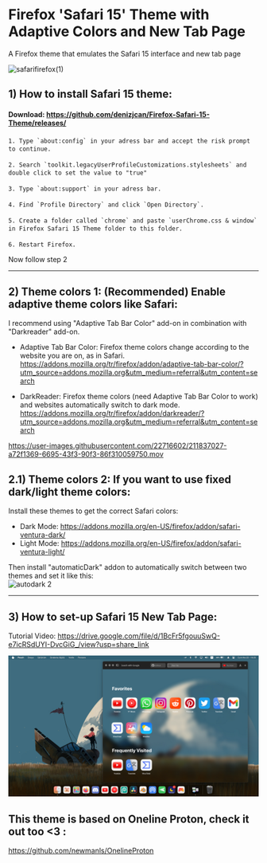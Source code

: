 #  Firefox 'Safari 15' Theme with Adaptive Colors and New Tab Page

A Firefox theme that emulates the Safari 15 interface and new tab page

![safarifirefox(1)](https://user-images.githubusercontent.com/22716602/211835963-e39fee2f-3bda-4bc5-9e27-b54534350edc.png)
## 1) How to install Safari 15 theme:

#### Download: https://github.com/denizjcan/Firefox-Safari-15-Theme/releases/

	1. Type `about:config` in your adress bar and accept the risk prompt to continue.
	 	
	2. Search `toolkit.legacyUserProfileCustomizations.stylesheets` and double click to set the value to "true"
	
	3. Type `about:support` in your adress bar.
	
	4. Find `Profile Directory` and click `Open Directory`.
	
	5. Create a folder called `chrome` and paste `userChrome.css & window` in Firefox Safari 15 Theme folder to this folder.
	
	6. Restart Firefox.
	
Now follow step 2
___

## 2) Theme colors 1: (Recommended) Enable adaptive theme colors like Safari:
I recommend using "Adaptive Tab Bar Color" add-on in combination with "Darkreader" add-on.

- Adaptive Tab Bar Color: Firefox theme colors change according to the website you are on, as in Safari.  
https://addons.mozilla.org/tr/firefox/addon/adaptive-tab-bar-color/?utm_source=addons.mozilla.org&utm_medium=referral&utm_content=search

- DarkReader: Firefox theme colors (need Adaptive Tab Bar Color to work) and websites automatically switch to dark mode.
https://addons.mozilla.org/tr/firefox/addon/darkreader/?utm_source=addons.mozilla.org&utm_medium=referral&utm_content=search 

https://user-images.githubusercontent.com/22716602/211837027-a72f1369-6695-43f3-90f3-86f310059750.mov
## 2.1) Theme colors 2: If you want to use fixed dark/light theme colors:
Install these themes to get the correct Safari colors:

- Dark Mode: https://addons.mozilla.org/en-US/firefox/addon/safari-ventura-dark/
- Light Mode: https://addons.mozilla.org/en-US/firefox/addon/safari-ventura-light/

Then install "automaticDark" addon to automatically switch between two themes and set it like this:  
![autodark 2](https://user-images.githubusercontent.com/22716602/211827397-96150fda-bf33-4259-89e9-46d21a88e74b.png)
___
## 3) How to set-up Safari 15 New Tab Page:

Tutorial Video:
https://drive.google.com/file/d/1BcFr5fgouuSwQ-e7icRSdUYI-DvcGiG_/view?usp=share_link

<picture>
  <img src="https://github.com/denizjcan/Firefox-Safari-15-Theme/blob/main/Resources/theme.png?raw=true">
</picture>
	


## This theme is based on Oneline Proton, check it out too <3 :
https://github.com/newmanls/OnelineProton





